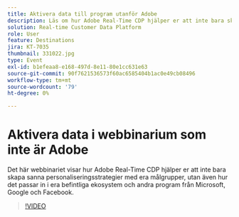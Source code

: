 ```yaml
---
title: Aktivera data till program utanför Adobe
description: Läs om hur Adobe Real-Time CDP hjälper er att inte bara skapa sanna personaliseringsstrategier med era målgrupper, utan även hur det passar in i era befintliga ekosystem och andra program från Microsoft, Google och Facebook.
solution: Real-time Customer Data Platform
role: User
feature: Destinations
jira: KT-7035
thumbnail: 331022.jpg
type: Event
exl-id: b1efeaa8-e168-497d-8e11-80e1cc631e63
source-git-commit: 90f7621536573f60ac6585404b1ac0e49cb08496
workflow-type: tm+mt
source-wordcount: '79'
ht-degree: 0%

---
```


# Aktivera data i webbinarium som inte är Adobe

Det här webbinariet visar hur Adobe Real-Time CDP hjälper er att inte bara skapa sanna personaliseringsstrategier med era målgrupper, utan även hur det passar in i era befintliga ekosystem och andra program från Microsoft, Google och Facebook.

>[!VIDEO](https://video.tv.adobe.com/v/331022/?quality=12&learn=on)


